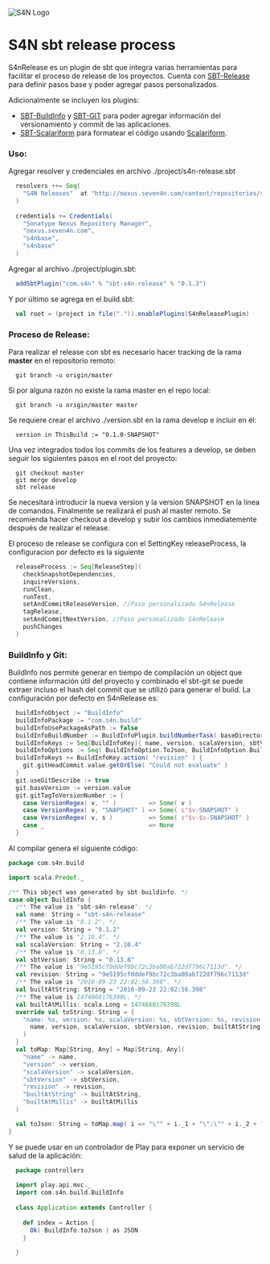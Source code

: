 ![S4N Logo](http://s4n.co/images/s4n_logo.png)

# S4N sbt release process

  S4nRelease es un plugin de sbt que integra varias herramientas para facilitar el proceso de release de los 
  proyectos. Cuenta con [SBT-Release](http://github.com/sbt/sbt-release) para definir pasos base y poder agregar pasos personalizados. 
  
  Adicionalmente se incluyen los plugins:
  
  * [SBT-BuildInfo](http://github.com/sbt/sbt-buildinfo) y [SBT-GIT](http://github.com/sbt/sbt-git) para poder agregar información del versionamiento y commit de las aplicaciones.
  * [SBT-Scalariform](https://github.com/sbt/sbt-scalariform) para formatear el código usando [Scalariform](https://github.com/scala-ide/scalariform).  

### Uso:

  Agregar resolver y credenciales en archivo ./project/s4n-release.sbt
```scala
  resolvers ++= Seq(
    "S4N Releases"  at "http://nexus.seven4n.com/content/repositories/s4n-base-releases"
  )
  
  credentials += Credentials(
    "Sonatype Nexus Repository Manager", 
    "nexus.seven4n.com", 
    "s4nbase", 
    "s4nbase"
  )
```

  Agregar al archivo ./project/plugin.sbt:
```scala
  addSbtPlugin("com.s4n" % "sbt-s4n-release" % "0.1.3")
```

  Y por último se agrega en el build.sbt:
```scala
  val root = (project in file(".")).enablePlugins(S4nReleasePlugin)
```  

### Proceso de Release:

  Para realizar el release con sbt es necesario hacer tracking de la
  rama **master** en el repositorio remoto:
  
```
  git branch -u origin/master
``` 

  Si por alguna razón no existe la rama master en el repo local:
```
  git branch -u origin/master master
```

  Se requiere crear el archivo ./version.sbt en la rama develop e 
  incluir en él:
```
  version in ThisBuild := "0.1.0-SNAPSHOT"
```  
  
  Una vez integrados todos los commits de los features a develop, se 
  deben seguir los siguientes pasos en el root del proyecto:
```
  git checkout master
  git merge develop
  sbt release
```  

  Se necesitará introducir la nueva version y la version SNAPSHOT en la
  linea de comandos. Finalmente se realizará el push al master remoto.
  Se recomienda hacer checkout a develop y subir los cambios inmediatemente
  después de realizar el release.

  El proceso de release se configura con el SettingKey releaseProcess, 
  la configuracion por defecto es la siguiente
```scala
  releaseProcess := Seq[ReleaseStep](
    checkSnapshotDependencies,
    inquireVersions,
    runClean,
    runTest,
    setAndCommitReleaseVersion, //Paso personalizado S4nRelease
    tagRelease,
    setAndCommitNextVersion, //Paso personalizado S4nRelease
    pushChanges
  )
```

### BuildInfo y Git:

  BuildInfo nos permite generar en tiempo de compilación un object que contiene información útil
  del proyecto y combinado el sbt-git se puede extraer incluso el hash del commit que se utilizó 
  para generar el build. La configuración por defecto en S4nRelease es:
  
```scala
  buildInfoObject := "BuildInfo"
  buildInfoPackage := "com.s4n.build"
  buildInfoUsePackageAsPath := false
  buildInfoBuildNumber := BuildInfoPlugin.buildNumberTask( baseDirectory.value, 1 )
  buildInfoKeys := Seq[BuildInfoKey]( name, version, scalaVersion, sbtVersion )
  buildInfoOptions := Seq( BuildInfoOption.ToJson, BuildInfoOption.BuildTime )
  buildInfoKeys += BuildInfoKey.action( "revision" ) {
    git.gitHeadCommit.value.getOrElse( "Could not evaluate" )
  }
  git.useGitDescribe := true
  git.baseVersion := version.value
  git.gitTagToVersionNumber := {
    case VersionRegex( v, "" )         => Some( v )
    case VersionRegex( v, "SNAPSHOT" ) => Some( s"$v-SNAPSHOT" )
    case VersionRegex( v, s )          => Some( s"$v-$s-SNAPSHOT" )
    case _                             => None
  }
```  

  Al compilar genera el siguiente código:

```scala
package com.s4n.build

import scala.Predef._

/** This object was generated by sbt-buildinfo. */
case object BuildInfo {
  /** The value is "sbt-s4n-release". */
  val name: String = "sbt-s4n-release"
  /** The value is "0.1.2". */
  val version: String = "0.1.2"
  /** The value is "2.10.4". */
  val scalaVersion: String = "2.10.4"
  /** The value is "0.13.8". */
  val sbtVersion: String = "0.13.8"
  /** The value is "9e5195cf0ddef9bc72c3ba00ab722df796c7113d". */
  val revision: String = "9e5195cf0ddef9bc72c3ba00ab722df796c7113d"
  /** The value is "2016-09-23 22:02:56.398". */
  val builtAtString: String = "2016-09-23 22:02:56.398"
  /** The value is 1474668176398L. */
  val builtAtMillis: scala.Long = 1474668176398L
  override val toString: String = {
    "name: %s, version: %s, scalaVersion: %s, sbtVersion: %s, revision: %s, builtAtString: %s, builtAtMillis: %s" format (
      name, version, scalaVersion, sbtVersion, revision, builtAtString, builtAtMillis
    )
  }
  val toMap: Map[String, Any] = Map[String, Any](
    "name" -> name,
    "version" -> version,
    "scalaVersion" -> scalaVersion,
    "sbtVersion" -> sbtVersion,
    "revision" -> revision,
    "builtAtString" -> builtAtString,
    "builtAtMillis" -> builtAtMillis
  )

  val toJson: String = toMap.map( i => "\"" + i._1 + "\":\"" + i._2 + "\"" ).mkString( "{", ", ", "}" )
}

```

  Y se puede usar en un controlador de Play para exponer un servicio de salud de la aplicación:
  
```scala
  package controllers
   
  import play.api.mvc._
  import com.s4n.build.BuildInfo
   
  class Application extends Controller {
   
    def index = Action {
      Ok( BuildInfo.toJson ) as JSON
    }
  
  }
```
